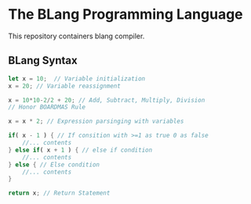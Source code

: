 # The BLang Programming Language

This repository containers blang compiler.


## BLang Syntax
```rust
let x = 10;  // Variable initialization
x = 20; // Variable reassignment

x = 10*10-2/2 + 20; // Add, Subtract, Multiply, Division
// Honor BOARDMAS Rule

x = x * 2; // Expression parsinging with variables

if( x - 1 ) { // If consition with >=1 as true 0 as false
    //... contents
} else if( x + 1 ) { // else if condition 
    //... contents 
} else { // Else condition
    //... contents
}

return x; // Return Statement

```
